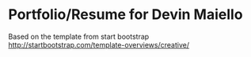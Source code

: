 # Portfolio/Resume for Devin Maiello

Based on the template from start bootstrap
http://startbootstrap.com/template-overviews/creative/



